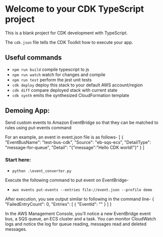 # Welcome to your CDK TypeScript project

This is a blank project for CDK development with TypeScript.

The `cdk.json` file tells the CDK Toolkit how to execute your app.

## Useful commands

* `npm run build`   compile typescript to js
* `npm run watch`   watch for changes and compile
* `npm run test`    perform the jest unit tests
* `cdk deploy`      deploy this stack to your default AWS account/region
* `cdk diff`        compare deployed stack with current state
* `cdk synth`       emits the synthesized CloudFormation template




## Demoing App: 

Send custom events to Amazon EventBridge so that they can be matched to rules using put-events command

For an example, an event in event.json file is as follows- 
[
    {
      "EventBusName": "test-bus-cdk",
      "Source": "eb-sqs-ecs",
      "DetailType": "message-for-queue",
      "Detail": "{\"message\":\"Hello CDK world!\"}"
    }
  ]

### Start here: 

- `python .\event_converter.py` 

Execute the following command to put event on EventBridge-


- `aws events put-events --entries file://event.json --profile demo` 



After execution, you see output similar to following in the command line-
{
    "FailedEntryCount": 0,
    "Entries": [
        {
            "EventId": "<Event ID created>"
        }
    ]
}

In the AWS Management Console, you’ll notice a new EventBridge event bus, a SQS queue, an ECS cluster and a task. You can monitor CloudWatch logs and notice the log for queue reading, messages read and deleted messages.  


